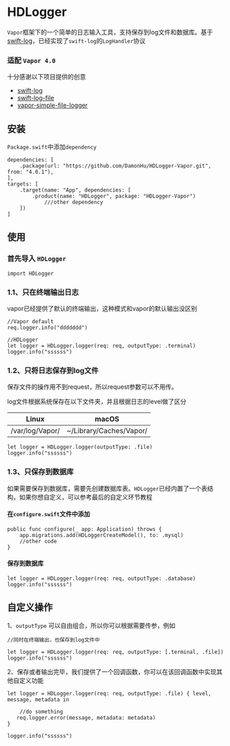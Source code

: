 # HDLogger


`Vapor`框架下的一个简单的日志输入工具，支持保存到log文件和数据库。基于[swift-log](https://github.com/apple/swift-log)，已经实现了`swift-log`的`LogHandler`协议

### 适配 `Vapor 4.0`

十分感谢以下项目提供的创意

* [swift-log](https://github.com/apple/swift-log)
* [swift-log-file](https://github.com/crspybits/swift-log-file)
* [vapor-simple-file-logger](https://github.com/hallee/vapor-simple-file-logger)

## 安装

`Package.swift`中添加`dependency`

```
dependencies: [
    .package(url: "https://github.com/DamonHu/HDLogger-Vapor.git", from: "4.0.1"),
],
targets: [
    .target(name: "App", dependencies: [
        .product(name: "HDLogger", package: "HDLogger-Vapor")
            ///other dependency
    ])
]
```

## 使用

### 首先导入 `HDLogger`

```
import HDLogger
```

### 1.1、只在终端输出日志

vapor已经提供了默认的终端输出，这种模式和vapor的默认输出没区别

```
//Vapor default
req.logger.info("ddddddd")

//HDLogger
let logger = HDLogger.logger(req: req, outputType: .terminal)
logger.info("ssssss")

```

### 1.2、只将日志保存到log文件

保存文件的操作用不到request，所以request参数可以不用传。

log文件根据系统保存在以下文件夹，并且根据日志的level做了区分

|Linux |	macOS |
|----|----|
|/var/log/Vapor/|	~/Library/Caches/Vapor/|


```
let logger = HDLogger.logger(outputType: .file)
logger.info("ssssss")
```

### 1.3、只保存到数据库


如果需要保存到数据库，需要先创建数据库表。`HDLogger`已经内置了一个表结构，如果你想自定义，可以参考最后的自定义环节教程

#### 在`configure.swift`文件中添加

```
public func configure(_ app: Application) throws {
	app.migrations.add(HDLoggerCreateModel(), to: .mysql)
	//other code
}
```

#### 保存到数据库

```
let logger = HDLogger.logger(req: req, outputType: .database)
logger.info("ssssss")
```

## 自定义操作

1、`outputType` 可以自由组合，所以你可以根据需要传参，例如

```
//同时在终端输出，也保存到log文件中

let logger = HDLogger.logger(req: req, outputType: [.terminal, .file])
logger.info("ssssss")
```

2、保存或者输出完毕，我们提供了一个回调函数，你可以在该回调函数中实现其他自定义功能

```
let logger = HDLogger.logger(req: req, outputType: .file) { level, message, metadata in

	//do something 
   req.logger.error(message, metadata: metadata)
}
        
logger.info("ssssss")
```

